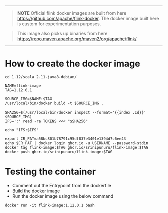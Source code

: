 
---
> **NOTE** Official flink docker images are built from here https://github.com/apache/flink-docker. 
> The docker image built here is custom for experimentation purposes.

> This image also picks up binaries  from here https://repo.maven.apache.org/maven2/org/apache/flink/  
---

# How to create the docker image

```shell script
cd 1.12/scala_2.11-java8-debian/

NAME=flink-image
TAG=1.12.0.1

SOURCE_IMG=$NAME:$TAG
/usr/local/bin/docker build -t $SOURCE_IMG .

SHA256=$(/usr/local/bin/docker inspect --format='{{index .Id}}' $SOURCE_IMG)
IFS=':' read -ra TOKENS <<< "$SHA256"

echo "IFS:$IFS"

export CR_PAT=a58bc801b78791c95df837e3401e1394d7c6ee43
echo $CR_PAT | docker login ghcr.io -u USERNAME --password-stdin
docker tag flink-image:$TAG ghcr.io/srinipunuru/flink-image:$TAG
docker push ghcr.io/srinipunuru/flink-image:$TAG
```

# Testing the container

- Comment out the Entrypoint from the dockerfile
- Build the docker image 
- Run the docker image using the below command

```shell
docker run -it flink-image:1.12.0.1 bash
```